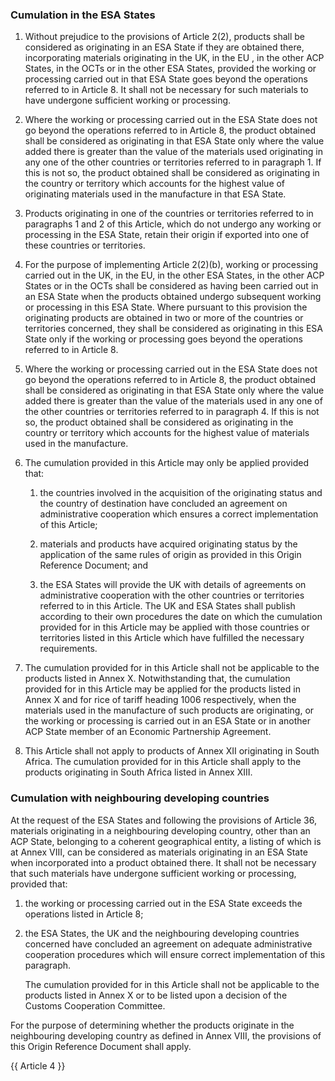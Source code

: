 ### Cumulation in the ESA States

1. Without prejudice to the provisions of Article 2(2), products shall be considered as originating in an ESA State if they are obtained there, incorporating materials originating in the UK, in the EU , in the other ACP States, in the OCTs or in the other ESA States, provided the working or processing carried out in that ESA State goes beyond the operations referred to in Article 8. It shall not be necessary for such materials to have undergone sufficient working or processing.

2. Where the working or processing carried out in the ESA State does not go beyond the operations referred to in Article 8, the product obtained shall be considered as originating in that ESA State only where the value added there is greater than the value of the materials used originating in any one of the other countries or territories referred to in paragraph 1. If this is not so, the product obtained shall be considered as originating in the country or territory which accounts for the highest value of originating materials used in the manufacture in that ESA State.

3. Products originating in one of the countries or territories referred to in paragraphs 1 and 2 of this Article, which do not undergo any working or processing in the ESA State, retain their origin if exported into one of these countries or territories.

4. For the purpose of implementing Article 2(2)(b), working or processing carried out in the UK, in the EU, in the other ESA States, in the other ACP States or in the OCTs shall be considered as having been carried out in an ESA State when the products obtained undergo subsequent working or processing in this ESA State. Where pursuant to this provision the originating products are obtained in two or more of the countries or territories concerned, they shall be considered as originating in this ESA State only if the working or processing goes beyond the operations referred to in Article 8.

5. Where the working or processing carried out in the ESA State does not go beyond the operations referred to in Article 8, the product obtained shall be considered as originating in that ESA State only where the value added there is greater than the value of the materials used in any one of the other countries or territories referred to in paragraph 4. If this is not so, the product obtained shall be considered as originating in the country or territory which accounts for the highest value of materials used in the manufacture.

6. The cumulation provided in this Article may only be applied provided that:

   1. the countries involved in the acquisition of the originating status and the country of destination have concluded an agreement on administrative cooperation which ensures a correct implementation of this Article;

   2. materials and products have acquired originating status by the application of the same rules of origin as provided in this Origin Reference Document; and

   3. the ESA States will provide the UK with details of agreements on administrative cooperation with the other countries or territories referred to in this Article. The UK and ESA States shall publish according to their own procedures the date on which the cumulation provided for in this Article may be applied with those countries or territories listed in this Article which have fulfilled the necessary requirements.

7. The cumulation provided for in this Article shall not be applicable to the products listed in Annex X. Notwithstanding that, the cumulation provided for in this Article may be applied for the products listed in Annex X and for rice of tariff heading 1006 respectively, when the materials used in the manufacture of such products are originating, or the working or processing is carried out in an ESA State or in another ACP State member of an Economic Partnership Agreement.

8. This Article shall not apply to products of Annex XII originating in South Africa. The cumulation provided for in this Article shall apply to the products originating in South Africa listed in Annex XIII.

### Cumulation with neighbouring developing countries

At the request of the ESA States and following the provisions of Article 36, materials originating in a neighbouring developing country, other than an ACP State, belonging to a coherent geographical entity, a listing of which is at Annex VIII, can be considered as materials originating in an ESA State when incorporated into a product obtained there. It shall not be necessary that such materials have undergone sufficient working or processing, provided that:

1. the working or processing carried out in the ESA State exceeds the operations listed in Article 8;

2. the ESA States, the UK and the neighbouring developing countries concerned have concluded an agreement on adequate administrative cooperation procedures which will ensure correct implementation of this paragraph.

    The cumulation provided for in this Article shall not be applicable to the products listed in Annex X or to be listed upon a decision of the Customs Cooperation Committee.

For the purpose of determining whether the products originate in the neighbouring developing country as defined in Annex VIII, the provisions of this Origin Reference Document shall apply.

{{ Article 4 }}
